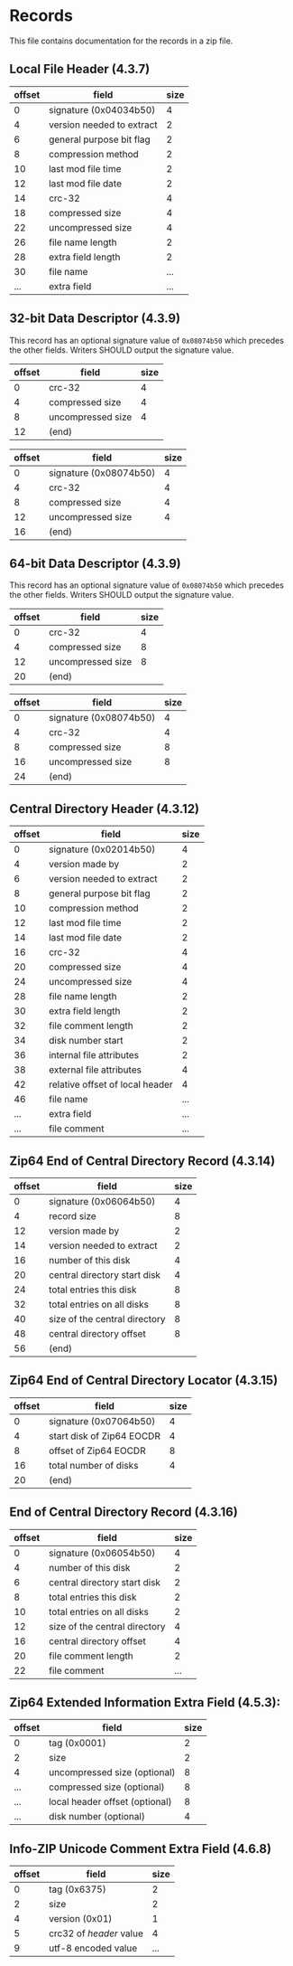 # Records

This file contains documentation for the records in a zip file.

## Local File Header (4.3.7)

| offset | field                     | size |
| ------ | ------------------------- | ---- |
| 0      | signature (0x04034b50)    | 4    |
| 4      | version needed to extract | 2    |
| 6      | general purpose bit flag  | 2    |
| 8      | compression method        | 2    |
| 10     | last mod file time        | 2    |
| 12     | last mod file date        | 2    |
| 14     | crc-32                    | 4    |
| 18     | compressed size           | 4    |
| 22     | uncompressed size         | 4    |
| 26     | file name length          | 2    |
| 28     | extra field length        | 2    |
| 30     | file name                 | ...  |
| ...    | extra field               | ...  |

## 32-bit Data Descriptor (4.3.9)

This record has an optional signature value of `0x08074b50` which precedes the other fields. Writers SHOULD output the signature value.

| offset | field             | size |
| ------ | ----------------- | ---- |
| 0      | crc-32            | 4    |
| 4      | compressed size   | 4    |
| 8      | uncompressed size | 4    |
| 12     | (end)             |      |

| offset | field                  | size |
| ------ | ---------------------- | ---- |
| 0      | signature (0x08074b50) | 4    |
| 4      | crc-32                 | 4    |
| 8      | compressed size        | 4    |
| 12     | uncompressed size      | 4    |
| 16     | (end)                  |      |

## 64-bit Data Descriptor (4.3.9)

This record has an optional signature value of `0x08074b50` which precedes the other fields. Writers SHOULD output the signature value.

| offset | field             | size |
| ------ | ----------------- | ---- |
| 0      | crc-32            | 4    |
| 4      | compressed size   | 8    |
| 12     | uncompressed size | 8    |
| 20     | (end)             |      |

| offset | field                  | size |
| ------ | ---------------------- | ---- |
| 0      | signature (0x08074b50) | 4    |
| 4      | crc-32                 | 4    |
| 8      | compressed size        | 8    |
| 16     | uncompressed size      | 8    |
| 24     | (end)                  |      |

## Central Directory Header (4.3.12)

| offset | field                           | size |
| ------ | ------------------------------- | ---- |
| 0      | signature (0x02014b50)          | 4    |
| 4      | version made by                 | 2    |
| 6      | version needed to extract       | 2    |
| 8      | general purpose bit flag        | 2    |
| 10     | compression method              | 2    |
| 12     | last mod file time              | 2    |
| 14     | last mod file date              | 2    |
| 16     | crc-32                          | 4    |
| 20     | compressed size                 | 4    |
| 24     | uncompressed size               | 4    |
| 28     | file name length                | 2    |
| 30     | extra field length              | 2    |
| 32     | file comment length             | 2    |
| 34     | disk number start               | 2    |
| 36     | internal file attributes        | 2    |
| 38     | external file attributes        | 4    |
| 42     | relative offset of local header | 4    |
| 46     | file name                       | ...  |
| ...    | extra field                     | ...  |
| ...    | file comment                    | ...  |

## Zip64 End of Central Directory Record (4.3.14)

| offset | field                         | size |
| ------ | ----------------------------- | ---- |
| 0      | signature (0x06064b50)        | 4    |
| 4      | record size                   | 8    |
| 12     | version made by               | 2    |
| 14     | version needed to extract     | 2    |
| 16     | number of this disk           | 4    |
| 20     | central directory start disk  | 4    |
| 24     | total entries this disk       | 8    |
| 32     | total entries on all disks    | 8    |
| 40     | size of the central directory | 8    |
| 48     | central directory offset      | 8    |
| 56     | (end)                         |      |

## Zip64 End of Central Directory Locator (4.3.15)

| offset | field                     | size |
| ------ | ------------------------- | ---- |
| 0      | signature (0x07064b50)    | 4    |
| 4      | start disk of Zip64 EOCDR | 4    |
| 8      | offset of Zip64 EOCDR     | 8    |
| 16     | total number of disks     | 4    |
| 20     | (end)                     |      |

## End of Central Directory Record (4.3.16)

| offset | field                         | size |
| ------ | ----------------------------- | ---- |
| 0      | signature (0x06054b50)        | 4    |
| 4      | number of this disk           | 2    |
| 6      | central directory start disk  | 2    |
| 8      | total entries this disk       | 2    |
| 10     | total entries on all disks    | 2    |
| 12     | size of the central directory | 4    |
| 16     | central directory offset      | 4    |
| 20     | file comment length           | 2    |
| 22     | file comment                  | ...  |

## Zip64 Extended Information Extra Field (4.5.3):

| offset | field                          | size |
| ------ | ------------------------------ | ---- |
| 0      | tag (0x0001)                   | 2    |
| 2      | size                           | 2    |
| 4      | uncompressed size (optional)   | 8    |
| ...    | compressed size (optional)     | 8    |
| ...    | local header offset (optional) | 8    |
| ...    | disk number (optional)         | 4    |

## Info-ZIP Unicode Comment Extra Field (4.6.8)

| offset | field                   | size |
| ------ | ----------------------- | ---- |
| 0      | tag (0x6375)            | 2    |
| 2      | size                    | 2    |
| 4      | version (0x01)          | 1    |
| 5      | crc32 of _header_ value | 4    |
| 9      | utf-8 encoded value     | ...  |
